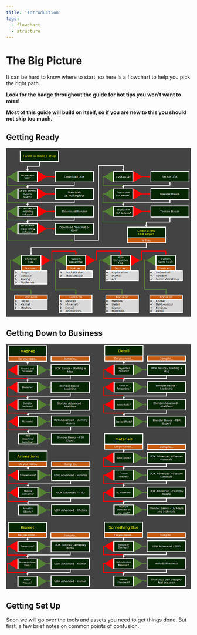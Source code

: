 ```yaml
---
title: 'Introduction'
tags:
  - flowchart
  - structure
---
```


# The Big Picture

It can be hard to know where to start, so here is a flowchart to help you pick the right path. 

**Look for the <Badge text="important" type="tip"/> badge throughout the guide for hot tips you won’t want to miss!**

**Most of this guide will build on itself, so if you are new to this you should not skip too much.**

## Getting Ready <Badge text="important" type="tip"/>


<img src='../.vuepress/public/images/image66.png' title='This will have clickable links someday'></img>

## Getting Down to Business <Badge text="important" type="tip"/>

<img src='../.vuepress/public/images/image73.png' title='This will also have clickable links someday'></img>

## Getting Set Up <Badge text="important" type="tip"/>

Soon we will go over the tools and assets you need to get things done. But first, a few brief notes on common points of confusion.